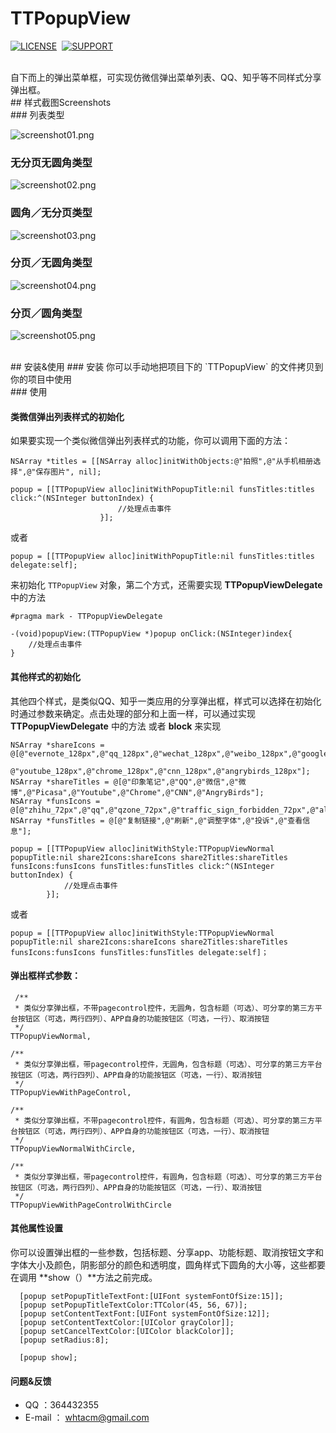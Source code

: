 # TTPopupView
[![LICENSE](https://img.shields.io/badge/license-MIT-green.svg?style=flat)](https://raw.githubusercontent.com/whtacm/TTPopupView/master/LICENSE)&nbsp;
[![SUPPORT](https://img.shields.io/badge/support-iOS%207%2B%20-blue.svg?style=flat)](https://en.wikipedia.org/wiki/IOS_7)&nbsp;


</br>
自下而上的弹出菜单框，可实现仿微信弹出菜单列表、QQ、知乎等不同样式分享弹出框。

</br>
## 样式截图Screenshots
</br>
###  列表类型

![screenshot01.png](screenshot01.png)
</br>
###  无分页无圆角类型
![screenshot02.png](screenshot02.png)
</br>
###  圆角／无分页类型
![screenshot03.png](screenshot03.png)
</br>
###  分页／无圆角类型
![screenshot04.png](screenshot04.png)
</br>
###  分页／圆角类型
![screenshot05.png](screenshot05.png)

</br>
## 安装&使用
###  安装
你可以手动地把项目下的 `TTPopupView` 的文件拷贝到你的项目中使用



</br>
###  使用

#### 类微信弹出列表样式的初始化
如果要实现一个类似微信弹出列表样式的功能，你可以调用下面的方法：



	NSArray *titles = [[NSArray alloc]initWithObjects:@"拍照",@"从手机相册选择",@"保存图片", nil];
	
	popup = [[TTPopupView alloc]initWithPopupTitle:nil funsTitles:titles click:^(NSInteger buttonIndex) {  
							//处理点击事件
    					}];
 

或者

	popup = [[TTPopupView alloc]initWithPopupTitle:nil funsTitles:titles delegate:self];

来初始化 `TTPopupView` 对象，第二个方式，还需要实现 **TTPopupViewDelegate** 中的方法

	#pragma mark - TTPopupViewDelegate

	-(void)popupView:(TTPopupView *)popup onClick:(NSInteger)index{
		//处理点击事件
	}
	
#### 其他样式的初始化

其他四个样式，是类似QQ、知乎一类应用的分享弹出框，样式可以选择在初始化时通过参数来确定。点击处理的部分和上面一样，可以通过实现  **TTPopupViewDelegate** 中的方法 或者 **block** 来实现
	
	NSArray *shareIcons = @[@"evernote_128px",@"qq_128px",@"wechat_128px",@"weibo_128px",@"google_picasa_128px",
							@"youtube_128px",@"chrome_128px",@"cnn_128px",@"angrybirds_128px"];
    NSArray *shareTitles = @[@"印象笔记",@"QQ",@"微信",@"微博",@"Picasa",@"Youtube",@"Chrome",@"CNN",@"AngryBirds"];
    NSArray *funsIcons = @[@"zhihu_72px",@"qq",@"qzone_72px",@"traffic_sign_forbidden_72px",@"alert_72px"];
    NSArray *funsTitles = @[@"复制链接",@"刷新",@"调整字体",@"投诉",@"查看信息"];

 	popup = [[TTPopupView alloc]initWithStyle:TTPopupViewNormal popupTitle:nil share2Icons:shareIcons share2Titles:shareTitles 					funsIcons:funsIcons funsTitles:funsTitles click:^(NSInteger buttonIndex) {
         		//处理点击事件   
 	 		}];
 	 		
或者
 	 		
	popup = [[TTPopupView alloc]initWithStyle:TTPopupViewNormal popupTitle:nil share2Icons:shareIcons share2Titles:shareTitles 				funsIcons:funsIcons funsTitles:funsTitles delegate:self]；
	
#### 弹出框样式参数：
	 /**
     * 类似分享弹出框，不带pagecontrol控件，无圆角，包含标题（可选）、可分享的第三方平台按钮区（可选，两行四列）、APP自身的功能按钮区（可选，一行）、取消按钮
     */
    TTPopupViewNormal,
    
    /**
     * 类似分享弹出框，带pagecontrol控件，无圆角，包含标题（可选）、可分享的第三方平台按钮区（可选，两行四列）、APP自身的功能按钮区（可选，一行）、取消按钮
     */
    TTPopupViewWithPageControl,
    
    /**
     * 类似分享弹出框，不带pagecontrol控件，有圆角，包含标题（可选）、可分享的第三方平台按钮区（可选，两行四列）、APP自身的功能按钮区（可选，一行）、取消按钮
     */
    TTPopupViewNormalWithCircle,
    
    /**
     * 类似分享弹出框，带pagecontrol控件，有圆角，包含标题（可选）、可分享的第三方平台按钮区（可选，两行四列）、APP自身的功能按钮区（可选，一行）、取消按钮
     */
    TTPopupViewWithPageControlWithCircle
    
#### 其他属性设置
你可以设置弹出框的一些参数，包括标题、分享app、功能标题、取消按钮文字和字体大小及颜色，阴影部分的颜色和透明度，圆角样式下圆角的大小等，这些都要在调用 **show（）**方法之前完成。

      [popup setPopupTitleTextFont:[UIFont systemFontOfSize:15]];
      [popup setPopupTitleTextColor:TTColor(45, 56, 67)];
      [popup setContentTextFont:[UIFont systemFontOfSize:12]];
      [popup setContentTextColor:[UIColor grayColor]];
      [popup setCancelTextColor:[UIColor blackColor]];
      [popup setRadius:8];
        
      [popup show];
####  问题&反馈
- QQ ：364432355
- E-mail ： whtacm@gmail.com
